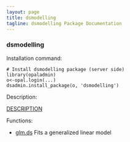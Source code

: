 ```yaml
---
layout: page
title: dsmodelling
tagline: dsmodelling Package Documentation
---
```



### dsmodelling

Installation command:

	# Install dsmodelling package (server side)
	library(opaladmin)
	o<-opal.login(...)
	dsadmin.install_package(o, 'dsmodelling')

Description:

[DESCRIPTION](dsmodelling/DESCRIPTION)

Functions:

* [glm.ds](glm.ds.html) Fits a generalized linear model